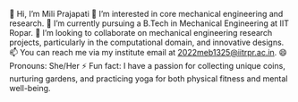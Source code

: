 👋 Hi, I’m Mili Prajapati
👀 I’m interested in core mechanical engineering and research.
🌱 I’m currently pursuing a B.Tech in Mechanical Engineering at IIT Ropar.
💞️ I’m looking to collaborate on mechanical engineering research projects, particularly in the computational domain, and innovative designs.
📫 You can reach me via my institute email at 2022meb1325@iitrpr.ac.in.
😄 Pronouns: She/Her
⚡ Fun fact: I have a passion for collecting unique coins, nurturing gardens, and practicing yoga for both physical fitness and mental well-being.
<!---
Mili-prajapati-iit-ropar/Mili-prajapati-iit-ropar is a ✨ special ✨ repository because its `README.md` (this file) appears on your GitHub profile.
You can click the Preview link to take a look at your changes.
--->
